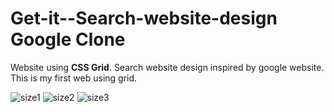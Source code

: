 # Get-it--Search-website-design Google Clone
Website using **CSS Grid**. Search website design inspired by google website. This is my first web using grid.

![size1](https://user-images.githubusercontent.com/57042066/179378750-8efcb678-6e1e-4d22-9c30-741ed5eab48b.png)
![size2](https://user-images.githubusercontent.com/57042066/179378753-a23819f3-70cf-4728-b738-8aff95d810d1.png)
![size3](https://user-images.githubusercontent.com/57042066/179378745-1e1c2036-05d8-444f-beef-c7877fd9e620.png)
